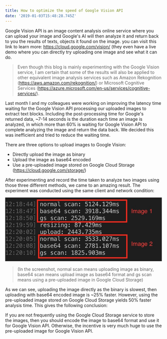 ```yaml
---
title: How to optimize the speed of Google Vision API
date: '2019-01-03T15:48:28.745Z'
---
```


Google Vision API is an image content analysis online service where you can upload your image and Google's AI will then analyze it and return back to you the results of texts, objects it found on the image. you can visit this link to learn more: https://cloud.google.com/vision/ (they even have a live demo where you can directly try uploading one image and see what it can do.

> Even though this blog is mainly experimenting with the Google Vision service, I am certain that some of the results will also be applied to other equivalent image analysis services such as Amazon Rekognition (https://aws.amazon.com/rekognition/) or Microsoft Cognitive Services (https://azure.microsoft.com/en-us/services/cognitive-services/).

Last month I and my colleagues were working on improving the latency time waiting for the Google Vision API processing our uploaded images to extract text blocks. Including the post-processing time for Google's returned data, ~7-14 seconds is the duration each time an image is analyzed, in which more than 60% is waiting for Google Vision API to complete analyzing the image and return the data back. We decided this was inefficient and tried to reduce the waiting time.

There are three options to upload images to Google Vision:

- Directly upload the image as binary
- Upload the image as base64 encoded
- Use a pre-uploaded image stored on Google Cloud Storage (https://cloud.google.com/storage/)

After experimenting and record the time taken to analyze two images using those three different methods, we came to an amazing result. The experiment was conducted using the same client and network condition:

![Result of the experiment](./result.jpg)

> (In the screenshot, normal scan means uploading image as binary, base64 scan means upload image as base64 format and gs scan means using a pre-uploaded image in Google Cloud Storage)

As we can see, uploading the image directly as the binary is slowest, then uploading with base64 encoded image is ~25% faster. However, using the pre-uploaded image stored on Google Cloud Storage yields 50% faster analysis time. This gives the following conclusion:

If you are not frequently using the Google Cloud Storage service to store the images, then you should encode the image to base64 format and use it for Google Vision API. Otherwise, the incentive is very much huge to use the pre-uploaded image for Google Vision API.
